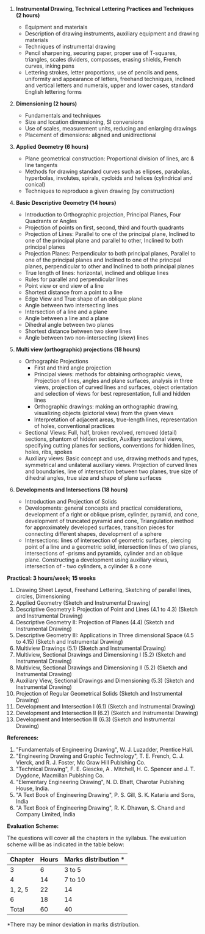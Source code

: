 1. **Instrumental Drawing, Technical Lettering Practices and Techniques (2 hours)**
    - Equipment and materials
    - Description of drawing instruments, auxiliary equipment and drawing materials
    - Techniques of instrumental drawing
    - Pencil sharpening, securing paper, proper use of T-squares, triangles, scales dividers, compasses, erasing shields, French curves, inking pens
    - Lettering strokes, letter proportions, use of pencils and pens, uniformity and appearance of letters, freehand techniques, inclined and vertical letters and numerals, upper and lower cases, standard English lettering forms
    


2. **Dimensioning (2 hours)**
    - Fundamentals and techniques
    - Size and location dimensioning, SI conversions
    - Use of scales, measurement units, reducing and enlarging drawings
    - Placement of dimensions: aligned and unidirectional



3. **Applied Geometry (6 hours)**
    - Plane geometrical construction: Proportional division of lines, arc & line tangents
    - Methods for drawing standard curves such as ellipses, parabolas, hyperbolas, involutes, spirals, cycloids and helices (cylindrical and conical)
    - Techniques to reproduce a given drawing (by construction)



4. **Basic Descriptive Geometry (14 hours)**
    - Introduction to Orthographic projection, Principal Planes, Four Quadrants or Angles
    - Projection of points on first, second, third and fourth quadrants
    - Projection of Lines: Parallel to one of the principal plane, Inclined to one of the principal plane and parallel to other, Inclined to both principal planes
    - Projection Planes: Perpendicular to both principal planes, Parallel to one of the principal planes and Inclined to one of the principal planes, perpendicular to other and Inclined to both principal planes
    - True length of lines: horizontal, inclined and oblique lines
    - Rules for parallel and perpendicular lines
    - Point view or end view of a line
    - Shortest distance from a point to a line
    - Edge View and True shape of an oblique plane
    - Angle between two intersecting lines
    - Intersection of a line and a plane
    - Angle between a line and a plane
    - Dihedral angle between two planes
    - Shortest distance between two skew lines
    - Angle between two non-intersecting (skew) lines



5. **Multi view (orthographic) projections (18 hours)**
    - Orthographic Projections
        - First and third angle projection
        - Principal views: methods for obtaining orthographic views, Projection of lines, angles and plane surfaces, analysis in three views, projection of curved lines and surfaces, object orientation and selection of views for best representation, full and hidden lines
        - Orthographic drawings: making an orthographic drawing, visualizing objects (pictorial view) from the given views
        - Interpretation of adjacent areas, true-length lines, representation of holes, conventional practices
    - Sectional Views: Full, half, broken revolved, removed (detail) sections, phantom of hidden section, Auxiliary sectional views, specifying cutting planes for sections, conventions for hidden lines, holes, ribs, spokes
    - Auxiliary views: Basic concept and use, drawing methods and types, symmetrical and unilateral auxiliary views. Projection of curved lines and boundaries, line of intersection between two planes, true size of dihedral angles, true size and shape of plane surfaces



6. **Developments and Intersections (18 hours)**
    - Introduction and Projection of Solids
    - Developments: general concepts and practical considerations, development of a right or oblique prism, cylinder, pyramid, and cone, development of truncated pyramid and cone, Triangulation method for approximately developed surfaces, transition pieces for connecting different shapes, development of a sphere
    - Intersections: lines of intersection of geometric surfaces, piercing point of a line and a geometric solid, intersection lines of two planes, intersections of -prisms and pyramids, cylinder and an oblique plane. Constructing a development using auxiliary views, intersection of - two cylinders, a cylinder & a cone



**Practical: 3 hours/week; 15 weeks**

1. Drawing Sheet Layout, Freehand Lettering, Sketching of parallel lines, circles, Dimensioning
2. Applied Geometry (Sketch and Instrumental Drawing)
3. Descriptive Geometry I: Projection of Point and Lines (4.1 to 4.3) (Sketch and Instrumental Drawing)
4. Descriptive Geometry II: Projection of Planes (4.4) (Sketch and Instrumental Drawing)
5. Descriptive Geometry III: Applications in Three dimensional Space (4.5 to 4.15) (Sketch and Instrumental Drawing)
6. Multiview Drawings (5.1) (Sketch and Instrumental Drawing)
7. Multiview, Sectional Drawings and Dimensioning I (5.2) (Sketch and Instrumental Drawing)
8. Multiview, Sectional Drawings and Dimensioning II (5.2) (Sketch and Instrumental Drawing)
9. Auxiliary View, Sectional Drawings and Dimensioning (5.3) (Sketch and Instrumental Drawing)
10. Projection of Regular Geometrical Solids (Sketch and Instrumental Drawing)
11. Development and Intersection I (6.1) (Sketch and Instrumental Drawing)
12. Development and Intersection II (6.2) (Sketch and Instrumental Drawing)
13. Development and Intersection III (6.3) (Sketch and Instrumental Drawing)



**References:**

1. "Fundamentals of Engineering Drawing", W. J. Luzadder, Prentice Hall.
2. "Engineering Drawing and Graphic Technology", T. E. French, C. J. Vierck, and R. J. Foster, Mc Graw Hill Publshing Co.
3. "Technical Drawing", F. E. Giescke, A . Mitchell, H. C. Spencer and J. T. Dygdone, Macmillan Publshing Co.
4. "Elementary Engineering Drawing", N. D. Bhatt, Charotar Publshing House, India.
5. "A Text Book of Engineering Drawing", P. S. Gill, S. K. Kataria and Sons, India
6. "A Text Book of Engineering Drawing", R. K. Dhawan, S. Chand and Company Limited, India



**Evaluation Scheme:**

The questions will cover all the chapters in the syllabus. The evaluation scheme will be as indicated in the table below:

| Chapter | Hours | Marks distribution * |
| ------- | ----- | -------------------- |
| 3       | 6     | 3 to 5               |
| 4       | 14    | 7 to 10              |
| 1, 2, 5 | 22    | 14                   |
| 6       | 18    | 14                   |
| Total   | 60    | 40                   |

*There may be minor deviation in marks distribution.



